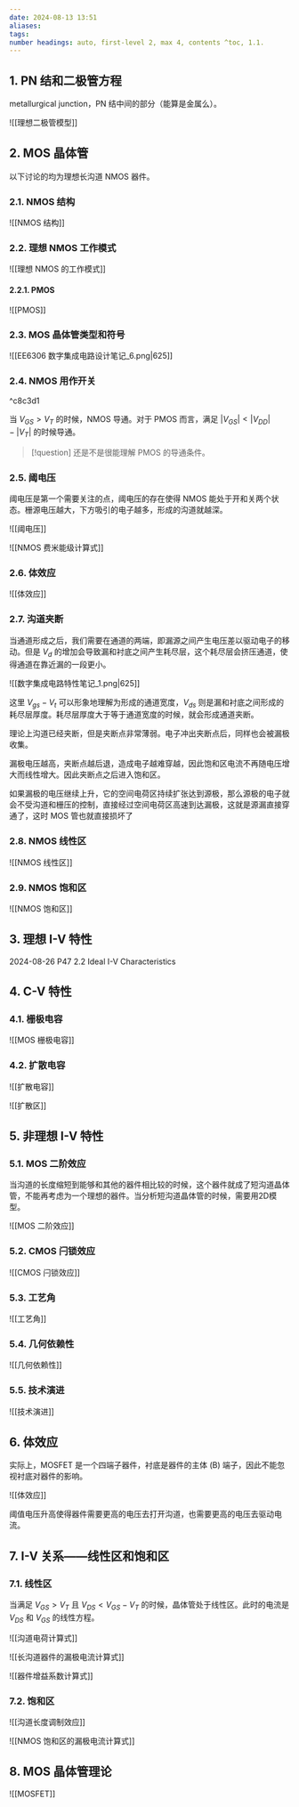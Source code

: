 ```yaml
---
date: 2024-08-13 13:51
aliases: 
tags: 
number headings: auto, first-level 2, max 4, contents ^toc, 1.1.
---
```

## 1. PN 结和二极管方程

metallurgical junction，PN 结中间的部分（能算是金属么）。

![[理想二极管模型]]

## 2. MOS 晶体管

以下讨论的均为理想长沟道 NMOS 器件。

### 2.1. NMOS 结构

![[NMOS 结构]]

### 2.2. 理想 NMOS 工作模式

![[理想 NMOS 的工作模式]]
#### 2.2.1. PMOS

![[PMOS]]

### 2.3. MOS 晶体管类型和符号

![[EE6306 数字集成电路设计笔记_6.png|625]]

### 2.4. NMOS 用作开关

^c8c3d1

当 $V_{GS}>V_{T}$ 的时候，NMOS 导通。对于 PMOS 而言，满足 $|V_{GS}|<|V_{DD}|-|V_T|$ 的时候导通。 

>[!question]
>还是不是很能理解 PMOS 的导通条件。

### 2.5. 阈电压

阈电压是第一个需要关注的点，阈电压的存在使得 NMOS 能处于开和关两个状态。栅源电压越大，下方吸引的电子越多，形成的沟道就越深。

![[阈电压]]

![[NMOS 费米能级计算式]]

### 2.6. 体效应

![[体效应]]

### 2.7. 沟道夹断

当通道形成之后，我们需要在通道的两端，即漏源之间产生电压差以驱动电子的移动。但是 $V_{d}$ 的增加会导致漏和衬底之间产生耗尽层，这个耗尽层会挤压通道，使得通道在靠近漏的一段更小。

![[数字集成电路特性笔记_1.png|625]]

这里 $V_{gs}-V_{t}$ 可以形象地理解为形成的通道宽度，$V_{ds}$ 则是漏和衬底之间形成的耗尽层厚度。耗尽层厚度大于等于通道宽度的时候，就会形成通道夹断。

理论上沟道已经夹断，但是夹断点非常薄弱。电子冲出夹断点后，同样也会被漏极收集。

漏极电压越高，夹断点越后退，造成电子越难穿越，因此饱和区电流不再随电压增大而线性增大。因此夹断点之后进入饱和区。

如果漏极的电压继续上升，它的空间电荷区持续扩张达到源极，那么源极的电子就会不受沟道和栅压的控制，直接经过空间电荷区高速到达漏极，这就是源漏直接穿通了，这时 MOS 管也就直接损坏了

### 2.8. NMOS 线性区

![[NMOS 线性区]]

### 2.9. NMOS 饱和区

![[NMOS 饱和区]]

## 3. 理想 I-V 特性

2024-08-26 P47 2.2 Ideal I-V Characteristics

## 4. C-V 特性

### 4.1. 栅极电容

![[MOS 栅极电容]]

### 4.2. 扩散电容

![[扩散电容]]

![[扩散区]]

## 5. 非理想 I-V 特性

### 5.1. MOS 二阶效应

当沟道的长度缩短到能够和其他的器件相比较的时候，这个器件就成了短沟道晶体管，不能再考虑为一个理想的器件。当分析短沟道晶体管的时候，需要用2D模型。

![[MOS 二阶效应]]

### 5.2. CMOS 闩锁效应

![[CMOS 闩锁效应]]

### 5.3. 工艺角

![[工艺角]]

### 5.4. 几何依赖性

![[几何依赖性]]

### 5.5. 技术演进

![[技术演进]]


## 6. 体效应

实际上，MOSFET 是一个四端子器件，衬底是器件的主体 (B) 端子，因此不能忽视衬底对器件的影响。

![[体效应]]

阈值电压升高使得器件需要更高的电压去打开沟道，也需要更高的电压去驱动电流。

## 7. I-V 关系——线性区和饱和区

### 7.1. 线性区

当满足 $V_{GS}>V_{T}$ 且 $V_{DS}<V_{GS}-V_{T}$ 的时候，晶体管处于线性区。此时的电流是 $V_{DS}$ 和 $V_{GS}$ 的线性方程。

![[沟道电荷计算式]]

![[长沟道器件的漏极电流计算式]]

![[器件增益系数计算式]]

### 7.2. 饱和区

![[沟道长度调制效应]]

![[NMOS 饱和区的漏极电流计算式]]

## 8. MOS 晶体管理论

![[MOSFET]]

